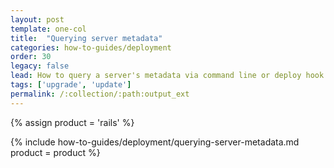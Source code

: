 ```yaml
---
layout: post
template: one-col
title:  "Querying server metadata"
categories: how-to-guides/deployment
order: 30
legacy: false
lead: How to query a server's metadata via command line or deploy hook
tags: ['upgrade', 'update']
permalink: /:collection/:path:output_ext
---
```


{% assign product = 'rails' %}

{% include how-to-guides/deployment/querying-server-metadata.md product = product %}
